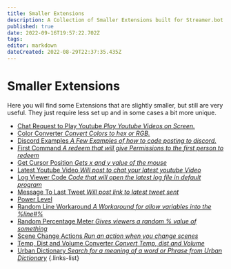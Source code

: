 ```yaml
---
title: Smaller Extensions
description: A Collection of Smaller Extensions built for Streamer.bot.
published: true
date: 2022-09-16T19:57:22.702Z
tags: 
editor: markdown
dateCreated: 2022-08-29T22:37:35.435Z
---
```


# Smaller Extensions

Here you will find some Extensions that are slightly smaller, but still are very useful. They just require less set up and in some cases a bit more unique. 

- [Chat Request to Play Youtube *Play Youtube Videos on Screen.*](./chat-request-to-play-youtube)
- [Color Converter *Convert Colors to hex or RGB.*](./hex-code-and-rgb-value-converter)
- [Discord Examples *A Few Examples of how to code posting to discord.*](/en./discord-examples/discord-example-list)
- [First Command *A redeem that will give Permissions to the first person to redeem*](./first-command)
- [Get Cursor Position *Gets x and y value of the mouse*](./get-cursor-position)
- [Latest Youtube Video *Will post to chat your latest youtube Video*](./latest-youtube-video)
- [Log Viewer Code *Code that will open the latest log file in default program*](./log-viewer)
- [Message To Last Tweet *Will post link to latest tweet sent*](./message-link-to-latest-tweet)
- [Power Level](./power-level)
- [Random Line Workaround *A Workaround for allow variables into the %line#%*](./line-variable)
- [Random Percentage Meter *Gives viewers a random % value of something*](./random-percentage-meter)
- [Scene Change Actions *Run an action when you change scenes*](./scene-switch)
- [Temp, Dist and Volume Converter *Convert Temp, dist and Volume*](./temperature-distance-and-volume-converter)
- [Urban Dictionary *Search for a meaning of a word or Phrase from Urban Dictionary*](./urban-dictionary)
{.links-list}